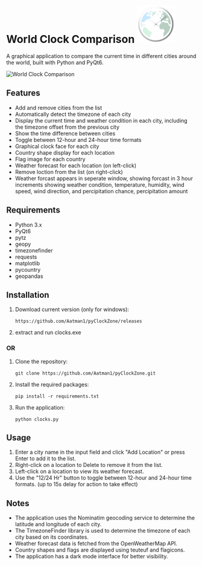 # World Clock Comparison <img src="Wclock.png" alt="Logo" width="100" height="100"> 



A graphical application to compare the current time in different cities around the world, built with Python and PyQt6.

![World Clock Comparison](pyC.gif)

## Features

- Add and remove cities from the list
- Automatically detect the timezone of each city
- Display the current time and weather condition in each city, including the timezone offset from the previous city
- Show the time difference between cities
- Toggle between 12-hour and 24-hour time formats
- Graphical clock face for each city
- Country shape display for each location
- Flag image for each country
- Weather forecast for each location (on left-click)
- Remove loction from the list (on right-click)
- Weather forcast appears in seperate window, showing forcast in 3 hour increments showing weather condition, temperature, humidity, wind speed, wind direction, and percipitation chance, percipitation amount

## Requirements

- Python 3.x
- PyQt6
- pytz
- geopy
- timezonefinder
- requests
- matplotlib
- pycountry
- geopandas

## Installation

1. Download current version (only for windows):
   ```
   https://github.com/Aatman1/pyClockZone/releases
   ```
2. extract and run clocks.exe

### OR

1. Clone the repository:
   ```
   git clone https://github.com/Aatman1/pyClockZone.git
   ```
2. Install the required packages:
   ```
   pip install -r requirements.txt
   ```
3. Run the application:
   ```
   python clocks.py
   ```

## Usage

1. Enter a city name in the input field and click "Add Location" or press Enter to add it to the list.
2. Right-click on a location to Delete to remove it from the list.
3. Left-click on a location to view its weather forecast.
4. Use the "12/24 Hr" button to toggle between 12-hour and 24-hour time formats. (up to 15s delay for action to take effect)

## Notes

- The application uses the Nominatim geocoding service to determine the latitude and longitude of each city.
- The TimezoneFinder library is used to determine the timezone of each city based on its coordinates.
- Weather forecast data is fetched from the OpenWeatherMap API.
- Country shapes and flags are displayed using teuteuf and flagicons.
- The application has a dark mode interface for better visibility.

